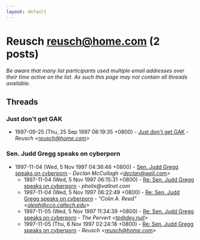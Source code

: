 ```yaml
---
layout: default
---
```


# Reusch <reusch@home.com> (2 posts)

_Be aware that many list participants used multiple email addresses over their time active on the list. As such this page may not contain all threads available._

## Threads

### Just don't get GAK
+ 1997-09-25 (Thu, 25 Sep 1997 08:19:35 +0800) - [Just don't get GAK](/archive/1997/09/86ab8c5006c78ae97f8eed1ab37c8e897c5ffa3513da71349149f936eb78e567) - _Reusch \<reusch@home.com\>_

### Sen. Judd Gregg speaks on cyberporn
+ 1997-11-04 (Wed, 5 Nov 1997 04:36:46 +0800) - [Sen. Judd Gregg speaks on cyberporn](/archive/1997/11/6978b03d90fabaf15cbc1d347007584302f6df8f1eb736efc248dd37c015b8e1) - _Declan McCullagh \<declan@well.com\>_
  + 1997-11-04 (Wed, 5 Nov 1997 06:15:31 +0800) - [Re: Sen. Judd Gregg speaks on cyberporn](/archive/1997/11/4e16fb6d703837259063e063995cb3e8ae2f528de98e76603e55503671be03c7) - _phelix@vallnet.com_
  + 1997-11-04 (Wed, 5 Nov 1997 06:22:49 +0800) - [Re: Sen. Judd Gregg speaks on cyberporn](/archive/1997/11/d5c308ab50f3a28a47dd073955e114ec6bcd6f73b368e5a69651f95d5f8648a7) - _"Colin A. Reed" \<aleph@cco.caltech.edu\>_
  + 1997-11-05 (Wed, 5 Nov 1997 11:34:39 +0800) - [Re: Sen. Judd Gregg speaks on cyberporn](/archive/1997/11/9ac4695113a0812f0ccf9fb95cd6f208c46182e81711d4a9a3b9fb259a94d864) - _The Pervert \<tp@dev.null\>_
  + 1997-11-05 (Thu, 6 Nov 1997 02:24:18 +0800) - [Re: Sen. Judd Gregg speaks on cyberporn](/archive/1997/11/c99155f80137d62d40a28f92f6434202ddbe84f52ec543f467ee5c38df39a2de) - _Reusch \<reusch@home.com\>_

